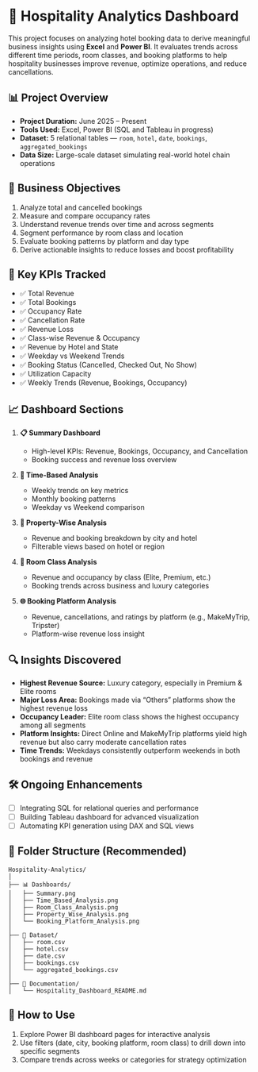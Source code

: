 # 🏨 Hospitality Analytics Dashboard

This project focuses on analyzing hotel booking data to derive meaningful business insights using **Excel** and **Power BI**. It evaluates trends across different time periods, room classes, and booking platforms to help hospitality businesses improve revenue, optimize operations, and reduce cancellations.

## 📊 Project Overview

- **Project Duration:** June 2025 – Present  
- **Tools Used:** Excel, Power BI (SQL and Tableau in progress)  
- **Dataset:** 5 relational tables — `room`, `hotel`, `date`, `bookings`, `aggregated_bookings`  
- **Data Size:** Large-scale dataset simulating real-world hotel chain operations

## 🎯 Business Objectives

1. Analyze total and cancelled bookings
2. Measure and compare occupancy rates
3. Understand revenue trends over time and across segments
4. Segment performance by room class and location
5. Evaluate booking patterns by platform and day type
6. Derive actionable insights to reduce losses and boost profitability

## 📌 Key KPIs Tracked

- ✅ Total Revenue  
- ✅ Total Bookings  
- ✅ Occupancy Rate  
- ✅ Cancellation Rate  
- ✅ Revenue Loss  
- ✅ Class-wise Revenue & Occupancy  
- ✅ Revenue by Hotel and State  
- ✅ Weekday vs Weekend Trends  
- ✅ Booking Status (Cancelled, Checked Out, No Show)  
- ✅ Utilization Capacity  
- ✅ Weekly Trends (Revenue, Bookings, Occupancy)

## 📈 Dashboard Sections

1. **📋 Summary Dashboard**  
   - High-level KPIs: Revenue, Bookings, Occupancy, and Cancellation
   - Booking success and revenue loss overview

2. **📆 Time-Based Analysis**  
   - Weekly trends on key metrics  
   - Monthly booking patterns  
   - Weekday vs Weekend comparison

3. **🏨 Property-Wise Analysis**  
   - Revenue and booking breakdown by city and hotel  
   - Filterable views based on hotel or region

4. **💺 Room Class Analysis**  
   - Revenue and occupancy by class (Elite, Premium, etc.)  
   - Booking trends across business and luxury categories

5. **🌐 Booking Platform Analysis**  
   - Revenue, cancellations, and ratings by platform (e.g., MakeMyTrip, Tripster)  
   - Platform-wise revenue loss insight

## 🔍 Insights Discovered

- **Highest Revenue Source:** Luxury category, especially in Premium & Elite rooms  
- **Major Loss Area:** Bookings made via “Others” platforms show the highest revenue loss  
- **Occupancy Leader:** Elite room class shows the highest occupancy among all segments  
- **Platform Insights:** Direct Online and MakeMyTrip platforms yield high revenue but also carry moderate cancellation rates  
- **Time Trends:** Weekdays consistently outperform weekends in both bookings and revenue

## 🛠️ Ongoing Enhancements

- [ ] Integrating SQL for relational queries and performance  
- [ ] Building Tableau dashboard for advanced visualization  
- [ ] Automating KPI generation using DAX and SQL views

## 📁 Folder Structure (Recommended)

```
Hospitality-Analytics/
│
├── 📊 Dashboards/
│   ├── Summary.png
│   ├── Time_Based_Analysis.png
│   ├── Room_Class_Analysis.png
│   ├── Property_Wise_Analysis.png
│   └── Booking_Platform_Analysis.png
│
├── 📂 Dataset/
│   ├── room.csv
│   ├── hotel.csv
│   ├── date.csv
│   ├── bookings.csv
│   └── aggregated_bookings.csv
│
├── 📂 Documentation/
│   └── Hospitality_Dashboard_README.md
```

## 📌 How to Use

1. Explore Power BI dashboard pages for interactive analysis  
2. Use filters (date, city, booking platform, room class) to drill down into specific segments  
3. Compare trends across weeks or categories for strategy optimization
